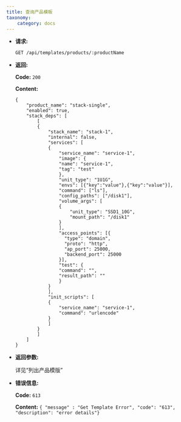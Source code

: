 ```yaml
---
title: 查询产品模板
taxonomy:
    category: docs
---
```


* **请求:**

    `GET /api/templates/products/:productName`

* **返回:**

	**Code:** `200`

	**Content:**

	```
    {
        "product_name": "stack-single",
        "enabled": true,
        "stack_deps": [
            [
            {
                "stack_name": "stack-1",
                "internal": false,
                "services": [
                {
                    "service_name": "service-1",
                    "image": {
                    "name": "service-1",
                    "tag": "test"
                    },
                    "unit_type": "1U1G",
                    "envs": [{"key":"value"},{"key":"value"}],
                    "command": ["ls"],
                    "config_paths": ["/disk1"],
                    "volume_args": [
                    {
                        "unit_type": "SSD1_10G",
                        "mount_path": "/disk1"
                    }
                    ],
                    "access_points": [{
                      "type": "domain",
                      "proto": "http",
                      "ap_port": 25000,
                      "backend_port": 25000
                    }],
                    "test": {
                    "command": "",
                    "result_path": ""
                    }
                }
                ],
                "init_scripts": [
                {
                    "service_name": "service-1",
                    "command": "urlencode"
                }
                ]
            }
            ]
        ]
    }
    ```
* **返回参数:**

    详见“列出产品模版”

* **错误信息:**

	**Code:** `613`

  	**Content:** `{ "message" : "Get Template Error", "code": "613", "description": "error details"}`
